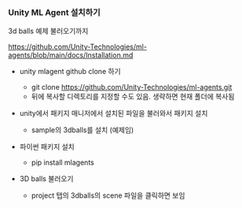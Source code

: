 ### Unity ML Agent 설치하기

3d balls 예제 불러오기까지

https://github.com/Unity-Technologies/ml-agents/blob/main/docs/Installation.md


* unity mlagent github clone 하기
  - git clone https://github.com/Unity-Technologies/ml-agents.git
  - 뒤에 복사할 디렉토리를 지정할 수도 있음. 생략하면 현재 폴더에 복사됨

* unity에서 패키지 매니저에서 설치된 파일을 불러와서 패키지 설치
  - sample의 3dballs를 설치 (예제임)

* 파이썬 패키지 설치
  - pip install mlagents

* 3D balls 불러오기
  - project 탭의 3dballs의 scene 파일을 클릭하면 보임


